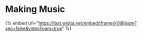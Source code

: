 # Making Music

{% embed url="https://fast.wistia.net/embed/iframe/ir0j8ljsgm?seo=false&videoFoam=true" %}



